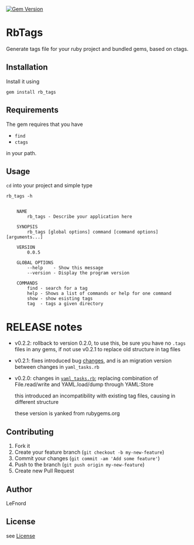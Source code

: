 [![Gem Version](https://badge.fury.io/rb/rb_tags.svg)](http://badge.fury.io/rb/rb_tags)

# RbTags

Generate tags file for your ruby project and bundled gems, based on ctags.

## Installation

Install it using

`gem install rb_tags`

## Requirements

The gem requires that you have

* `find`
* `ctags`

in your path.

## Usage

`cd` into your project and simple type

`rb_tags -h`

```

    NAME
        rb_tags - Describe your application here

    SYNOPSIS
        rb_tags [global options] command [command options] [arguments...]

    VERSION
        0.0.5

    GLOBAL OPTIONS
        --help    - Show this message
        --version - Display the program version

    COMMANDS
        find - search for a tag
        help - Shows a list of commands or help for one command
        show - show esisting tags
        tag  - tags a given directory

```

# RELEASE notes

* v0.2.2: rollback to version 0.2.0, to use this, be sure you have no `.tags` files in any gems, if not use v0.2.1 to replace old structure in tag files  

* v0.2.1: fixes introduced bug [changes](https://github.com/LeFnord/rb_tags/commit/465bdf427f11dce157f6113342f50464a12743f0), and is an migration version between changes in `yaml_tasks.rb`

* v0.2.0: changes in [`yaml_tasks.rb`](https://github.com/LeFnord/rb_tags/commit/9260cc7398ec84bac54d7d10aeadbb479049b315); replacing combination of File.read/write and YAML.load/dump through YAML:Store

  this introduced an incompatibility with existing tag files, causing in different structure

  these version is yanked from rubygems.org

## Contributing

1. Fork it
2. Create your feature branch (`git checkout -b my-new-feature`)
3. Commit your changes (`git commit -am 'Add some feature'`)
4. Push to the branch (`git push origin my-new-feature`)
5. Create new Pull Request


## Author

LeFnord

## License

see [License](LICENSE.txt)
